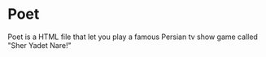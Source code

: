 # Poet
Poet is a HTML file that let you play a famous Persian tv show game called "Sher Yadet Nare!"

